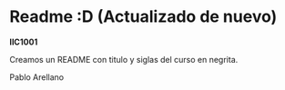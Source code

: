# Readme :D (Actualizado de nuevo)
**IIC1001**

Creamos un README con titulo y siglas del curso en negrita.

Pablo Arellano